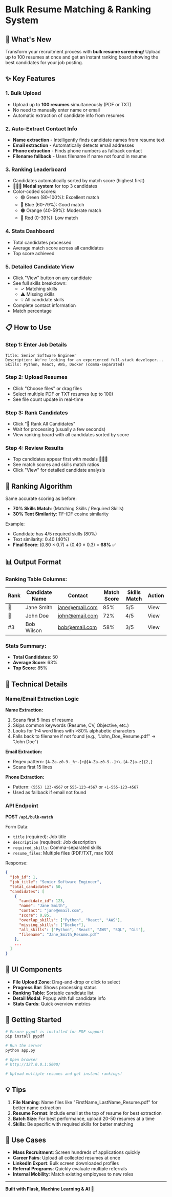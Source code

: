 # Bulk Resume Matching & Ranking System

## 🚀 What's New

Transform your recruitment process with **bulk resume screening**! Upload up to 100 resumes at once and get an instant ranking board showing the best candidates for your job posting.

## ✨ Key Features

### 1. **Bulk Upload**
- Upload up to **100 resumes** simultaneously (PDF or TXT)
- No need to manually enter name or email
- Automatic extraction of candidate info from resumes

### 2. **Auto-Extract Contact Info**
- **Name extraction** - Intelligently finds candidate names from resume text
- **Email extraction** - Automatically detects email addresses
- **Phone extraction** - Finds phone numbers as fallback contact
- **Filename fallback** - Uses filename if name not found in resume

### 3. **Ranking Leaderboard**
- Candidates automatically sorted by match score (highest first)
- **🥇🥈🥉 Medal system** for top 3 candidates
- Color-coded scores:
  - 🟢 Green (80-100%): Excellent match
  - 🔵 Blue (60-79%): Good match
  - 🟠 Orange (40-59%): Moderate match
  - 🔴 Red (0-39%): Low match

### 4. **Stats Dashboard**
- Total candidates processed
- Average match score across all candidates
- Top score achieved

### 5. **Detailed Candidate View**
- Click "View" button on any candidate
- See full skills breakdown:
  - ✓ Matching skills
  - ⚠ Missing skills
  - 💡 All candidate skills
- Complete contact information
- Match percentage

## 📋 How to Use

### Step 1: Enter Job Details
```
Title: Senior Software Engineer
Description: We're looking for an experienced full-stack developer...
Skills: Python, React, AWS, Docker (comma-separated)
```

### Step 2: Upload Resumes
- Click "Choose files" or drag files
- Select multiple PDF or TXT resumes (up to 100)
- See file count update in real-time

### Step 3: Rank Candidates
- Click "🚀 Rank All Candidates"
- Wait for processing (usually a few seconds)
- View ranking board with all candidates sorted by score

### Step 4: Review Results
- Top candidates appear first with medals 🥇🥈🥉
- See match scores and skills match ratios
- Click "View" for detailed candidate analysis

## 🎯 Ranking Algorithm

Same accurate scoring as before:
- **70% Skills Match**: (Matching Skills / Required Skills)
- **30% Text Similarity**: TF-IDF cosine similarity

Example:
- Candidate has 4/5 required skills (80%)
- Text similarity: 0.40 (40%)
- **Final Score**: (0.80 × 0.7) + (0.40 × 0.3) = **68%** ✅

## 📊 Output Format

### Ranking Table Columns:
| Rank | Candidate Name | Contact | Match Score | Skills Match | Action |
|------|---------------|---------|-------------|--------------|--------|
| 🥇 | Jane Smith | jane@email.com | 85% | 5/5 | View |
| 🥈 | John Doe | john@email.com | 72% | 4/5 | View |
| #3 | Bob Wilson | bob@email.com | 58% | 3/5 | View |

### Stats Summary:
- **Total Candidates**: 50
- **Average Score**: 63%
- **Top Score**: 85%

## 🔧 Technical Details

### Name/Email Extraction Logic

**Name Extraction:**
1. Scans first 5 lines of resume
2. Skips common keywords (Resume, CV, Objective, etc.)
3. Looks for 1-4 word lines with >80% alphabetic characters
4. Falls back to filename if not found (e.g., "John_Doe_Resume.pdf" → "John Doe")

**Email Extraction:**
- Regex pattern: `[A-Za-z0-9._%+-]+@[A-Za-z0-9.-]+\.[A-Z|a-z]{2,}`
- Scans first 15 lines

**Phone Extraction:**
- Pattern: `(555) 123-4567` or `555-123-4567` or `+1-555-123-4567`
- Used as fallback if email not found

### API Endpoint

**POST `/api/bulk-match`**

Form Data:
- `title` (required): Job title
- `description` (required): Job description
- `required_skills`: Comma-separated skills
- `resume_files`: Multiple files (PDF/TXT, max 100)

Response:
```json
{
  "job_id": 1,
  "job_title": "Senior Software Engineer",
  "total_candidates": 50,
  "candidates": [
    {
      "candidate_id": 123,
      "name": "Jane Smith",
      "contact": "jane@email.com",
      "score": 0.85,
      "overlap_skills": ["Python", "React", "AWS"],
      "missing_skills": ["Docker"],
      "all_skills": ["Python", "React", "AWS", "SQL", "Git"],
      "filename": "Jane_Smith_Resume.pdf"
    },
    ...
  ]
}
```

## 🎨 UI Components

- **File Upload Zone**: Drag-and-drop or click to select
- **Progress Bar**: Shows processing status
- **Ranking Table**: Sortable candidate list
- **Detail Modal**: Popup with full candidate info
- **Stats Cards**: Quick overview metrics

## 🚀 Getting Started

```bash
# Ensure pypdf is installed for PDF support
pip install pypdf

# Run the server
python app.py

# Open browser
# http://127.0.0.1:5000/

# Upload multiple resumes and get instant rankings!
```

## 💡 Tips

1. **File Naming**: Name files like "FirstName_LastName_Resume.pdf" for better name extraction
2. **Resume Format**: Include email at the top of resume for best extraction
3. **Batch Size**: For best performance, upload 20-50 resumes at a time
4. **Skills**: Be specific with required skills for better matching

## 🎯 Use Cases

- **Mass Recruitment**: Screen hundreds of applications quickly
- **Career Fairs**: Upload all collected resumes at once
- **LinkedIn Export**: Bulk screen downloaded profiles
- **Referral Programs**: Quickly evaluate multiple referrals
- **Internal Mobility**: Match existing employees to new roles

---

**Built with Flask, Machine Learning & AI** 🤖
